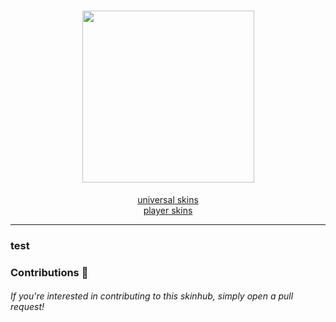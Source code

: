 <h1 align="center">
        <img src="https://i.imgur.com/WXgx7IS.png" width="275px"><br>
</h1>
<p align="center">
    <a href="universal/universal.md">universal skins</a><br>
    <a href="player/player.md">player skins</a><hr>

### test
### Contributions 🎉
###### If you're interested in contributing to this skinhub, simply open a pull request!